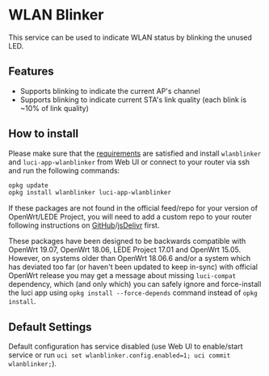 # WLAN Blinker

This service can be used to indicate WLAN status by blinking the unused LED.

## Features

- Supports blinking to indicate the current AP's channel
- Supports blinking to indicate current STA's link quality (each blink is ~10% of link quality)

## How to install

Please make sure that the [requirements](#requirements) are satisfied and install ```wlanblinker``` and ```luci-app-wlanblinker``` from Web UI or connect to your router via ssh and run the following commands:

```sh
opkg update
opkg install wlanblinker luci-app-wlanblinker
```

If these packages are not found in the official feed/repo for your version of OpenWrt/LEDE Project, you will need to add a custom repo to your router following instructions on [GitHub](https://github.com/stangri/openwrt_packages/blob/master/README.md#on-your-router)/[jsDelivr](https://cdn.jsdelivr.net/gh/stangri/openwrt_packages@master/README.md#on-your-router) first.

These packages have been designed to be backwards compatible with OpenWrt 19.07, OpenWrt 18.06, LEDE Project 17.01 and OpenWrt 15.05. However, on systems older than OpenWrt 18.06.6 and/or a system which has deviated too far (or haven't been updated to keep in-sync) with official OpenWrt release you may get a message about missing ```luci-compat``` dependency, which (and only which) you can safely ignore and force-install the luci app using ```opkg install --force-depends``` command instead of ```opkg install```.

## Default Settings

Default configuration has service disabled (use Web UI to enable/start service or run ```uci set wlanblinker.config.enabled=1; uci commit wlanblinker;```).
